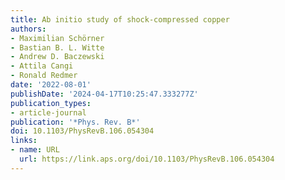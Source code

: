 ```yaml
---
title: Ab initio study of shock-compressed copper
authors:
- Maximilian Schörner
- Bastian B. L. Witte
- Andrew D. Baczewski
- Attila Cangi
- Ronald Redmer
date: '2022-08-01'
publishDate: '2024-04-17T10:25:47.333277Z'
publication_types:
- article-journal
publication: '*Phys. Rev. B*'
doi: 10.1103/PhysRevB.106.054304
links:
- name: URL
  url: https://link.aps.org/doi/10.1103/PhysRevB.106.054304
---
```

